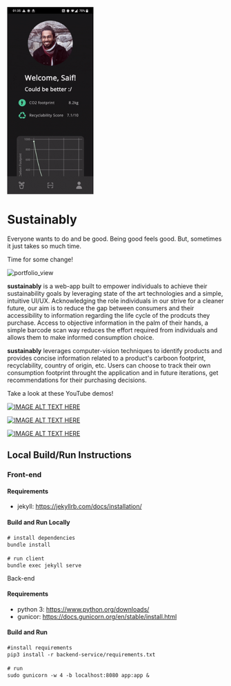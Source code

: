 <img width="200" alt="portfolio_view" src="https://github.com/intergalactic-mammoth/sustainably/blob/main/readme_media/dashboard.gif">

# Sustainably

Everyone wants to do and be good. Being good feels good. But, sometimes it just takes so much time.

Time for some change!

<img width="200" alt="portfolio_view" src="https://user-images.githubusercontent.com/27728103/142754369-231cfa5b-ff9a-46f1-b389-cae083b8de5c.png">

**sustainably** is a web-app built to empower individuals to achieve their sustainability goals by leveraging state of the art technologies and a simple, intuitive UI/UX. Acknowledging the role individuals in our strive for a cleaner future, our aim is to reduce the gap between consumers and their accessibility to information regarding the life cycle of the prodcuts they purchase. Access to objective information in the palm of their hands, a simple barcode scan way reduces the effort required from individuals and allows them to make informed consumption choice.

**sustainably** leverages computer-vision techniques to identify products and provides concise information related to a product's carboon footprint, recyclability, country of origin, etc. Users can choose to track their own consumption footprint throught the application and in future iterations, get recommendations for their purchasing decisions.

Take a look at these YouTube demos!

[![IMAGE ALT TEXT HERE](https://img.youtube.com/vi/RlHr6xW_9A0/0.jpg)](https://www.youtube.com/watch?v=RlHr6xW_9A0)

[![IMAGE ALT TEXT HERE](https://img.youtube.com/vi/2IFigw1aggE/0.jpg)](https://www.youtube.com/watch?v=2IFigw1aggE)

[![IMAGE ALT TEXT HERE](https://img.youtube.com/vi/ilZWYAFwbyI/0.jpg)](https://www.youtube.com/watch?v=ilZWYAFwbyI)

## Local Build/Run Instructions 

### Front-end
#### Requirements
 - jekyll: https://jekyllrb.com/docs/installation/
#### Build and Run Locally
```shell
# install dependencies
bundle install

# run client
bundle exec jekyll serve
```
Back-end
#### Requirements
 - python 3: https://www.python.org/downloads/
 - gunicor: https://docs.gunicorn.org/en/stable/install.html
#### Build and Run
```
#install requirements
pip3 install -r backend-service/requirements.txt

# run
sudo gunicorn -w 4 -b localhost:8080 app:app &
```
